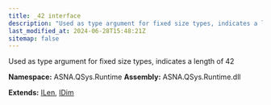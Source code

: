 ```yaml
---
title: _42 interface
description: "Used as type argument for fixed size types, indicates a length of 42  "
last_modified_at: 2024-06-28T15:48:21Z
sitemap: false
---
```


Used as type argument for fixed size types, indicates a length of 42 

**Namespace:** ASNA.QSys.Runtime
**Assembly:** ASNA.QSys.Runtime.dll

**Extends:** [ILen](/reference/runtime/qsys-runtime/i-len.html), [IDim](/reference/runtime/qsys-runtime/i-dim.html)
<br>
<br>

